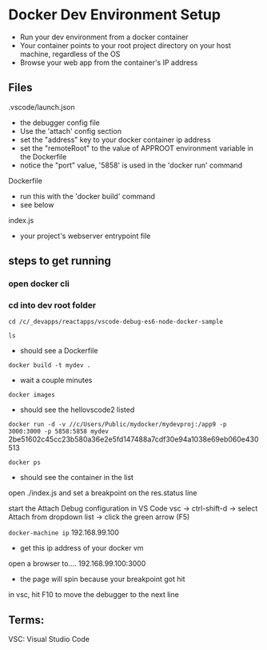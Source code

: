 # Docker Dev Environment Setup
- Run your dev environment from a docker container
- Your container points to your root project directory on your host machine, regardless of the OS
- Browse your web app from the container's IP address



## Files
.vscode/launch.json
- the debugger config file
- Use the 'attach' config section
- set the "address" key to your docker container ip address
- set the "remoteRoot" to the value of APPROOT environment variable in the Dockerfile
- notice the "port" value, '5858' is used in the 'docker run' command

Dockerfile
- run this with the 'docker build' command
- see below

index.js
- your project's webserver entrypoint file


## steps to get running

### open docker cli

### cd into dev root folder
``` cd /c/_devapps/reactapps/vscode-debug-es6-node-docker-sample ```

``` ls ```
- should see a Dockerfile

``` docker build -t mydev . ```
- wait a couple minutes

``` docker images ```
- should see the hellovscode2 listed

``` docker run -d -v //c/Users/Public/mydocker/mydevproj:/app9 -p 3000:3000 -p 5858:5858 mydev ```
2be51602c45cc23b580a36e2e5fd147488a7cdf30e94a1038e69eb060e430513


``` docker ps ```
- should see the container in the list

open ./index.js and set a breakpoint on the res.status line

start the Attach Debug configuration in VS Code
vsc -> ctrl-shift-d -> select Attach from dropdown list -> click the green arrow (F5)

``` docker-machine ip ```
192.168.99.100
- get this ip address of your docker vm

open a browser to....
192.168.99.100:3000
- the page will spin because your breakpoint got hit

in vsc, hit F10 to move the debugger to the next line




## Terms:

VSC:
Visual Studio Code